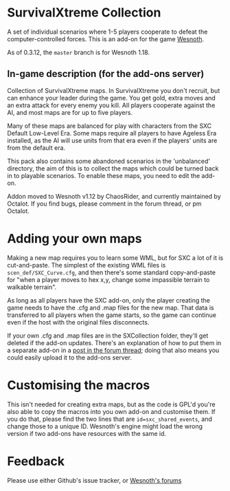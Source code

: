 SurvivalXtreme Collection
=========================

A set of individual scenarios where 1-5 players cooperate to defeat the computer-controlled forces.
This is an add-on for the game [Wesnoth](https://www.wesnoth.org/).

As of 0.3.12, the `master` branch is for Wesnoth 1.18.

In-game description (for the add-ons server)
--------------------------------------------

Collection of SurvivalXtreme maps. In SurvivalXtreme you don't recruit, but can enhance your leader during the game. You get gold, extra moves and an extra attack for every enemy you kill. All players cooperate against the AI, and most maps are for up to five players.

Many of these maps are balanced for play with characters from the SXC Default Low-Level Era. Some maps require all players to have Ageless Era installed, as the AI will use units from that era even if the players' units are from the default era.

This pack also contains some abandoned scenarios in the 'unbalanced' directory, the aim of this is to collect the maps which could be turned back in to playable scenarios. To enable these maps, you need to edit the add-on.

Addon moved to Wesnoth v1.12 by ChaosRider, and currently maintained by Octalot. If you find bugs, please comment in the forum thread, or pm Octalot.

Adding your own maps
====================

Making a new map requires you to learn some WML, but for SXC a lot of it is cut-and-paste. The simplest of the existing WML files is `scen_def/SXC_Curve.cfg`, and then there's some standard copy-and-paste for "when a player moves to hex x,y, change some impassible terrain to walkable terrain".

As long as all players have the SXC add-on, only the player creating the game needs to have the .cfg and .map files for the new map. That data is transferred to all players when the game starts, so the game can continue even if the host with the original files disconnects.

If your own .cfg and .map files are in the SXCollection folder, they'll get deleted if the add-on updates. There's an explanation of how to put them in a separate add-on in a [post in the forum thread](https://r.wesnoth.org/p690726); doing that also means you could easily upload it to the add-ons server.

Customising the macros
======================

This isn't needed for creating extra maps, but as the code is GPL'd you're also able to copy the macros into you own add-on and customise them. If you do that, please find the two lines that are `id=sxc_shared_events`, and change those to a unique ID. Wesnoth's engine might load the wrong version if two add-ons have resources with the same id.

Feedback
========

Please use either Github's issue tracker, or [Wesnoth's forums](https://forums.wesnoth.org/viewtopic.php?f=15&t=31221)
